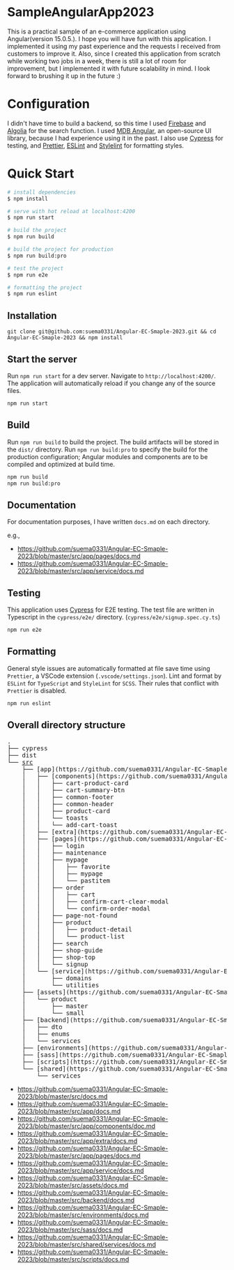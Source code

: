# SampleAngularApp2023

This is a practical sample of an e-commerce application using Angular(version 15.0.5.). I hope you will have fun with this application. I implemented it using my past experience and the requests I received from customers to improve it.
Also, since I created this application from scratch while working two jobs in a week, there is still a lot of room for improvement, but I implemented it with future scalability in mind. I look forward to brushing it up in the future :)

# Configuration

I didn't have time to build a backend, so this time I used [Firebase](https://firebase.google.com/) and [Algolia](https://www.algolia.com/) for the search function.
I used [MDB Angular](https://mdbootstrap.com/), an open-source UI library, because I had experience using it in the past.
I also use [Cypress](https://www.cypress.io/) for testing, and [Prettier](https://prettier.io/), [ESLint](https://eslint.org/) and [Stylelint](https://stylelint.io/) for formatting styles.

# Quick Start

```bash
# install dependencies
$ npm install

# serve with hot reload at localhost:4200
$ npm run start

# build the project
$ npm run build

# build the project for production
$ npm run build:pro

# test the project
$ npm run e2e

# formatting the project
$ npm run eslint
```

## Installation

```
git clone git@github.com:suema0331/Angular-EC-Smaple-2023.git && cd Angular-EC-Smaple-2023 && npm install
```

## Start the server

Run `npm run start` for a dev server. Navigate to `http://localhost:4200/`. The application will automatically reload if you change any of the source files.

```bash
npm run start
```

## Build

Run `npm run build` to build the project. The build artifacts will be stored in the `dist/` directory.
Run `npm run build:pro` to specify the build for the production configuration; Angular modules and components are to be compiled and optimized at build time.

```bash
npm run build
npm run build:pro
```

## Documentation

For documentation purposes, I have written `docs.md` on each directory.

e.g.,

- https://github.com/suema0331/Angular-EC-Smaple-2023/blob/master/src/app/pages/docs.md
- https://github.com/suema0331/Angular-EC-Smaple-2023/blob/master/src/app/service/docs.md

## Testing

This application uses [Cypress](https://www.cypress.io/) for E2E testing. The test file are written in Typescript in the `cypress/e2e/` directory. (`cypress/e2e/signup.spec.cy.ts`)

```bash
npm run e2e
```

## Formatting

General style issues are automatically formatted at file save time using `Prettier`, a VSCode extension (`.vscode/settings.json`).
Lint and format by `ESLint` for `TypeScript` and `StyleLint` for `SCSS`. Their rules that conflict with `Prettier` is disabled.

```bash
npm run eslint
```

## Overall directory structure

<pre>
.
├── cypress
├── dist
└── <a href="https://github.com/suema0331/Angular-EC-Smaple-2023/blob/master/src/docs.md" target="_blank">src</a>
    ├── [app](https://github.com/suema0331/Angular-EC-Smaple-2023/blob/master/src/app/docs.md)
    │   ├── [components](https://github.com/suema0331/Angular-EC-Smaple-2023/blob/master/src/app/components/doc.md)
    │   │   ├── cart-product-card
    │   │   ├── cart-summary-btn
    │   │   ├── common-footer
    │   │   ├── common-header
    │   │   ├── product-card
    │   │   └── toasts
    │   │   └── add-cart-toast
    │   ├── [extra](https://github.com/suema0331/Angular-EC-Smaple-2023/blob/master/src/app/extra/docs.md)
    │   ├── [pages](https://github.com/suema0331/Angular-EC-Smaple-2023/blob/master/src/app/pages/docs.md)
    │   │   ├── login
    │   │   ├── maintenance
    │   │   ├── mypage
    │   │   │   ├── favorite
    │   │   │   ├── mypage
    │   │   │   └── pastitem
    │   │   ├── order
    │   │   │   ├── cart
    │   │   │   ├── confirm-cart-clear-modal
    │   │   │   └── confirm-order-modal
    │   │   ├── page-not-found
    │   │   ├── product
    │   │   │   ├── product-detail
    │   │   │   └── product-list
    │   │   ├── search
    │   │   ├── shop-guide
    │   │   ├── shop-top
    │   │   └── signup
    │   └── [service](https://github.com/suema0331/Angular-EC-Smaple-2023/blob/master/src/app/service/docs.md)
    │       ├── domains
    │       └── utilities
    ├── [assets](https://github.com/suema0331/Angular-EC-Smaple-2023/blob/master/src/assets/docs.md)
    │   └── product
    │       ├── master
    │       └── small
    ├── [backend](https://github.com/suema0331/Angular-EC-Smaple-2023/blob/master/src/backend/docs.md)
    │   ├── dto
    │   ├── enums
    │   └── services
    ├── [environments](https://github.com/suema0331/Angular-EC-Smaple-2023/blob/master/src/environments/docs.md)
    ├── [sass](https://github.com/suema0331/Angular-EC-Smaple-2023/blob/master/src/sass/docs.md)
    ├── [scripts](https://github.com/suema0331/Angular-EC-Smaple-2023/blob/master/src/scripts/docs.md)
    └── [shared](https://github.com/suema0331/Angular-EC-Smaple-2023/blob/master/src/shared/services/docs.md)
        └── services
</pre>

- https://github.com/suema0331/Angular-EC-Smaple-2023/blob/master/src/docs.md
- https://github.com/suema0331/Angular-EC-Smaple-2023/blob/master/src/app/docs.md
- https://github.com/suema0331/Angular-EC-Smaple-2023/blob/master/src/app/components/doc.md
- https://github.com/suema0331/Angular-EC-Smaple-2023/blob/master/src/app/extra/docs.md
- https://github.com/suema0331/Angular-EC-Smaple-2023/blob/master/src/app/pages/docs.md
- https://github.com/suema0331/Angular-EC-Smaple-2023/blob/master/src/app/service/docs.md
- https://github.com/suema0331/Angular-EC-Smaple-2023/blob/master/src/assets/docs.md
- https://github.com/suema0331/Angular-EC-Smaple-2023/blob/master/src/backend/docs.md
- https://github.com/suema0331/Angular-EC-Smaple-2023/blob/master/src/environments/docs.md
- https://github.com/suema0331/Angular-EC-Smaple-2023/blob/master/src/sass/docs.md
- https://github.com/suema0331/Angular-EC-Smaple-2023/blob/master/src/shared/services/docs.md
- https://github.com/suema0331/Angular-EC-Smaple-2023/blob/master/src/scripts/docs.md
